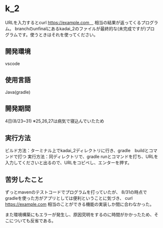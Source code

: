 # k_2
URLを入力するとcurl https://example.com　
相当の結果が返ってくるプログラム。
branchのunfinalにあるkadai_2のファイルが最終的な(未完成ですが)プログラムです。使うときはそれを使ってください。

## 開発環境
vscode


## 使用言語
Java(gradle)

## 開発期間
4日(8/23~31)
※25,26,27は病気で寝込んでいたため


## 実行方法
ビルド方法：ターミナル上でkadai_2ディレクトリに行き、gradle　buildとコマンドで打つ 
実行方法：同ディレクトリで、gradle runとコマンドを打ち、URLを入力してくださいと出るので、URLをコピペし、エンターを押す。


## 苦労したこと
ずっとmavenのテストコードでプログラムを打っていたが、
8/31の時点でgradleを使った方がアプリとしては便利ということに気づき、
curl https://example.com 相当のことができる機能の実装しか間に合わなかった。

また環境構築にもエラーが発生し、原因究明をするのに時間がかかったため、そこについても反省である。
